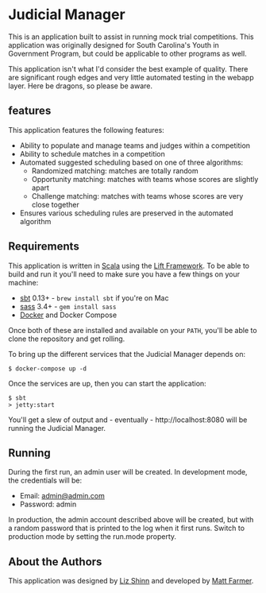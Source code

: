 # Judicial Manager

This is an application built to assist in running mock trial competitions. This application was
originally designed for South Carolina's Youth in Government Program, but could be applicable
to other programs as well.

This application isn't what I'd consider the best example of quality. There are significant
rough edges and very little automated testing in the webapp layer. Here be dragons, so please
be aware.

## features

This application features the following features:

* Ability to populate and manage teams and judges within a competition
* Ability to schedule matches in a competition
* Automated suggested scheduling based on one of three algorithms:
  * Randomized matching: matches are totally random
  * Opportunity matching: matches with teams whose scores are slightly apart
  * Challenge matching: matches with teams whose scores are very close together
* Ensures various scheduling rules are preserved in the automated algorithm

## Requirements

This application is written in [Scala][scala] using the [Lift Framework][lift]. To be able to
build and run it you'll need to make sure you have a few things on your machine:

* [sbt][sbt] 0.13+ - `brew install sbt` if you're on Mac
* [sass][sass] 3.4+ - `gem install sass`
* [Docker][docker] and Docker Compose

Once both of these are installed and available on your `PATH`, you'll be able to clone the
repository and get rolling.

To bring up the different services that the Judicial Manager depends on:

```
$ docker-compose up -d
```

Once the services are up, then you can start the application:

```
$ sbt
> jetty:start
```

You'll get a slew of output and - eventually - http://localhost:8080 will be running the
Judicial Manager.

[scala]: https://scala-lang.org
[lift]: https://liftweb.net
[sbt]: http://www.scala-sbt.org
[sass]: http://sass-lang.com
[docker]: http://docker.com

## Running

During the first run, an admin user will be created. In development mode, the credentials will
be:

* Email: admin@admin.com
* Password: admin

In production, the admin account described above will be created, but with a random password that
is printed to the log when it first runs. Switch to production mode by setting the run.mode
property.

## About the Authors

This application was designed by [Liz Shinn][liz] and developed by [Matt Farmer][me].

[liz]: http://lizshinndesign.com
[me]: https://farmdawgnation.com
